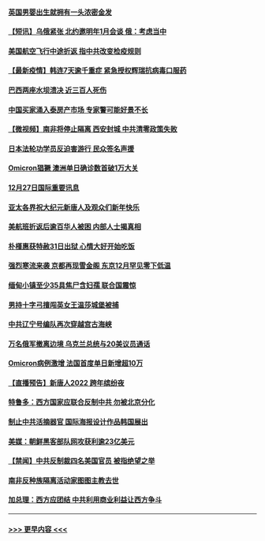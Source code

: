 #### [英国男婴出生就拥有一头浓密金发](../pages/prog202/a103304280.md?t=12280301) 
#### [【短讯】乌俄紧张 北约邀明年1月会谈 俄：考虑当中](../pages/prog202/a103304251.md?t=12280301) 
#### [美国航空飞行中途折返 指中共改变检疫规则](../pages/prog202/a103304264.md?t=12280301) 
#### [【最新疫情】韩连7天逾千重症 紧急授权辉瑞抗病毒口服药](../pages/prog202/a103304253.md?t=12280301) 
#### [巴西两座水坝溃决 近三百人死伤](../pages/prog202/a103304232.md?t=12280301) 
#### [中国买家涌入泰房产市场 专家警可能好景不长](../pages/prog202/a103304102.md?t=12280301) 
#### [【微视频】南非将停止隔离 西安封城 中共清零政策失败](../pages/prog202/a103304169.md?t=12280301) 
#### [日本法轮功学员反迫害游行 民众签名声援](../pages/prog202/a103304069.md?t=12280301) 
#### [Omicron猖獗 澳洲单日确诊数首破1万大关](../pages/prog202/a103304053.md?t=12280301) 
#### [12月27日国际重要讯息](../pages/prog202/a103304030.md?t=12280301) 
#### [亚太各界祝大纪元新唐人及观众们新年快乐](../pages/prog202/a103303969.md?t=12280301) 
#### [美航班折返后逾百华人被困 内部人士揭真相](../pages/prog202/a103303961.md?t=12280301) 
#### [朴槿惠获特赦31日出狱 心情大好开始吃饭](../pages/prog202/a103303949.md?t=12280301) 
#### [强烈寒流来袭 京都再现雪金阁 东京12月罕见零下低温](../pages/prog202/a103303925.md?t=12280301) 
#### [缅甸小镇至少35具焦尸含妇孺 联合国震惊](../pages/prog202/a103303916.md?t=12280301) 
#### [男持十字弓擅闯英女王温莎城堡被捕](../pages/prog202/a103303865.md?t=12280301) 
#### [中共辽宁号编队再次穿越宫古海峡](../pages/prog202/a103303710.md?t=12280301) 
#### [万名俄军撤离边境 乌克兰总统与20美议员通话](../pages/prog202/a103303704.md?t=12280301) 
#### [Omicron病例激增 法国首度单日新增超10万](../pages/prog202/a103303734.md?t=12280301) 
#### [【直播预告】新唐人2022 跨年缤纷夜](../pages/prog202/a103303736.md?t=12280301) 
#### [特鲁多：西方国家应联合反制中共 勿被北京分化](../pages/prog202/a103303700.md?t=12280301) 
#### [制止中共活摘器官 国际海报设计作品韩国展出](../pages/prog202/a103303683.md?t=12280301) 
#### [美媒：朝鲜黑客部队网攻获利逾23亿美元](../pages/prog202/a103303642.md?t=12280301) 
#### [【禁闻】中共反制裁四名美国官员 被指绝望之举](../pages/prog202/a103303661.md?t=12280301) 
#### [南非反种族隔离活动家图图主教去世](../pages/prog202/a103303609.md?t=12280301) 
#### [加总理：西方应团结 中共利用商业利益让西方争斗](../pages/prog202/a103303591.md?t=12280301) 

----
#### [ >>> 更早内容 <<< ](../indexes/prog202-earlier.md)
